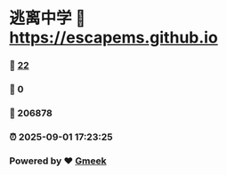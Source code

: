 # 逃离中学 :link: https://escapems.github.io 
### :page_facing_up: [22](https://escapems.github.io/tag.html) 
### :speech_balloon: 0 
### :hibiscus: 206878 
### :alarm_clock: 2025-09-01 17:23:25 
### Powered by :heart: [Gmeek](https://github.com/Meekdai/Gmeek)

